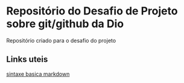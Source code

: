 # Repositório do Desafio de Projeto sobre git/github da Dio
 Repositório criado para o desafio do projeto
 
 ## Links uteis
 [sintaxe basica markdown](https://www.markdownguide.org/basic-syntax/)
